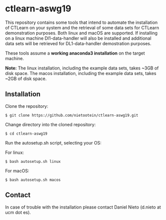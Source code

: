 # ctlearn-aswg19

This repository contains some tools that intend to automate the installation of CTLearn on your system and the retrieval of some data sets for CTLearn demonstration purposes. Both linux and macOS are supported. If installing on a linux machine Dl1-data-handler will also be installed and additional data sets will be retrieved for DL1-data-handler demostration purposes. 

These tools assume a **working anaconda3 installation** on the target machine. 

**Note:** The linux installation, including the example data sets, takes ~3GB of disk space. The macos installation, including the example data sets, takes ~2GB of disk space.

## Installation

Clone the repository:

```console
$ git clone https://github.com/nietootein/ctlearn-aswg19.git
```
Change directory into the cloned repository:

```console
$ cd ctlearn-aswg19
```
Run the autosetup.sh script, selecting your OS:

For linux:

```console
$ bash autosetup.sh linux
```

For macOS:

```console
$ bash autosetup.sh macos
```

## Contact

In case of trouble with the installation please contact Daniel Nieto (d.nieto at ucm dot es).

